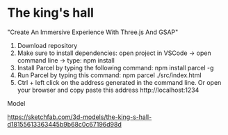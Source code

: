 # The king's hall

"Create An Immersive Experience With Three.js And GSAP" 

1. Download repository
2. Make sure to install dependencies: open project in VSCode -> open command line -> type: npm install
3. Install Parcel by typing the following command: npm install parcel -g
4. Run Parcel by typing this command: npm parcel ./src/index.html
5. Ctrl + left click on the address generated in the command line. Or open your browser and copy paste this address http://localhost:1234


Model

https://sketchfab.com/3d-models/the-king-s-hall-d18155613363445b9b68c0c67196d98d
